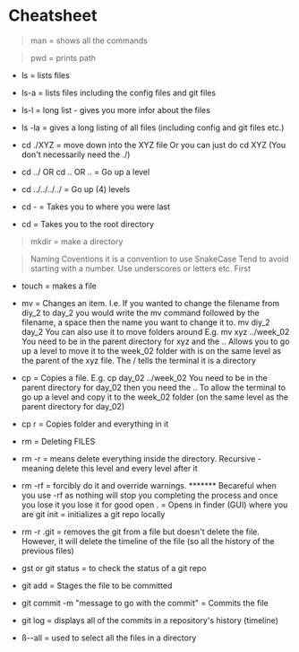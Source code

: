 # **Cheatsheet**
>man = shows all the commands

>pwd = prints path

- ls = lists files
- ls-a = lists files including the config files and git files
- ls-l = long list - gives you more infor about the files
- ls -la = gives a long listing of all files (including config and git files etc.)

- cd ./XYZ = move down into the XYZ file
Or you can just do cd XYZ (You don't necessarily need the ./)
- cd ../ OR cd .. OR .. = Go up a level
- cd ../../../../ = Go up (4) levels
- cd - = Takes you to where you were last
- cd = Takes you to the root directory

>mkdir = make a directory

> Naming Coventions 
it is a convention to use SnakeCase
Tend to avoid starting with a number. Use underscores or letters etc. First

- touch = makes a file
- mv = Changes an item. I.e. If you wanted to change the filename from diy_2 to day_2 you would write the mv command followed by the filename, a space then the name you want to change it to. mv diy_2 day_2
You can also use it to move folders around
E.g. mv xyz ../week_02
You need to be in the parent directory for xyz and the .. Allows you to go up a level to move it to the week_02 folder with is on the same level as the parent of the xyz file.
The / tells the terminal it is a directory

- cp = Copies a file.
E.g. cp day_02 ../week_02
You need to be in the parent directory for day_02 then you need the .. To allow the terminal to go up a level and copy it to the week_02 folder (on the same level as the parent directory for day_02)
- cp r = Copies folder and everything in it
- rm = Deleting FILES
- rm -r = means delete everything inside the directory. Recursive - meaning delete this level and every level after it 
- rm -rf = forcibly do it and override warnings. ******* Becareful when you use -rf as nothing will stop you completing the process and once you lose it you lose it for good
open . = Opens in finder (GUI) where you are
git init = initializes a git repo locally
- rm -r .git = removes the git from a file but doesn't delete the file. However, it will delete the timeline of the file (so all the history of the previous files)

- gst or git status = to check the status of a git repo
- git add = Stages the file to be committed
- git commit -m "message to go with the commit" = Commits the file
- git log = displays all of the commits in a repository's history (timeline)
- ß--all = used to select all the files in a directory